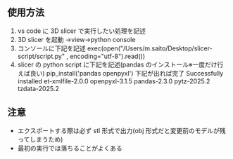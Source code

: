 ## 使用方法

1. vs code に 3D slicer で実行したい処理を記述
2. 3D slicer を起動 →view→python console
3. コンソールに下記を記述
   exec(open("/Users/m.saito/Desktop/slicer-script/script.py" , encoding="utf-8").read())
4. slicer の python script に下記を記述(pandas のインストール※一度だけ行えば良い)
   pip_install('pandas openpyxl')
   下記が出れば完了
   Successfully installed et-xmlfile-2.0.0 openpyxl-3.1.5 pandas-2.3.0 pytz-2025.2 tzdata-2025.2

## 注意

- エクスポートする際は必ず stl 形式で出力(obj 形式だと変更前のモデルが残ってしまうため)
- 最初の実行では落ちることがよくある
